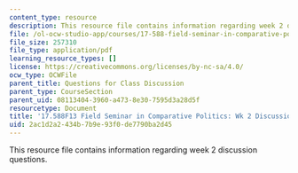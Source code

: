 ```yaml
---
content_type: resource
description: This resource file contains information regarding week 2 discussion questions.
file: /ol-ocw-studio-app/courses/17-588-field-seminar-in-comparative-politics-fall-2013/2ac1d2a2434b7b9e93f0de7790ba2d45_MIT17_588F13_Week2Question.pdf
file_size: 257310
file_type: application/pdf
learning_resource_types: []
license: https://creativecommons.org/licenses/by-nc-sa/4.0/
ocw_type: OCWFile
parent_title: Questions for Class Discussion
parent_type: CourseSection
parent_uid: 08113404-3960-a473-8e30-7595d3a28d5f
resourcetype: Document
title: '17.588F13 Field Seminar in Comparative Politics: Wk 2 Discussion Questions'
uid: 2ac1d2a2-434b-7b9e-93f0-de7790ba2d45
---
```

This resource file contains information regarding week 2 discussion questions.